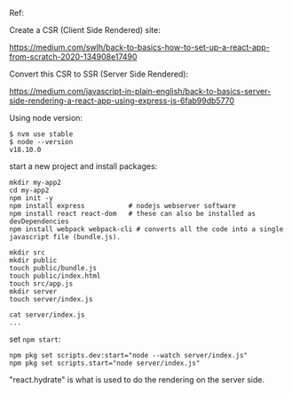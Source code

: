 Ref:

Create a CSR (Client Side Rendered) site:

https://medium.com/swlh/back-to-basics-how-to-set-up-a-react-app-from-scratch-2020-134908e17490

Convert this CSR to SSR (Server Side Rendered):

https://medium.com/javascript-in-plain-english/back-to-basics-server-side-rendering-a-react-app-using-express-js-6fab99db5770


Using node version:

```shell
$ nvm use stable
$ node --version                                    
v18.10.0
```

start a new project and install packages:

```shell
mkdir my-app2
cd my-app2
npm init -y
npm install express           # nodejs webserver software  
npm install react react-dom   # these can also be installed as devDependencies
npm install webpack webpack-cli # converts all the code into a single javascript file (bundle.js). 
```


```shell
mkdir src
mkdir public
touch public/bundle.js
touch public/index.html
touch src/app.js
mkdir server
touch server/index.js

cat server/index.js
...
```

set `npm start`:

```shell
npm pkg set scripts.dev:start="node --watch server/index.js" 
npm pkg set scripts.start="node server/index.js" 
```



"react.hydrate" is what is used to do the rendering on the server side. 
